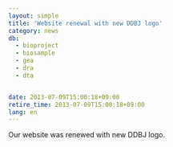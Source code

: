 ```yaml
---
layout: simple
title: 'Website renewal with new DDBJ logo'
category: news
db:
  - bioproject
  - biosample
  - gea
  - dra
  - dta


date: 2013-07-09T15:00:18+09:00
retire_time: 2013-07-09T15:00:18+09:00
lang: en
---
```


Our website was renewed with new DDBJ logo.
